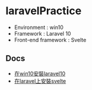# laravelPractice
* Environment : win10
* Framework : Laravel 10
* Front-end framework : Svelte
## Docs
* [在win10安裝laravel10](<https://hackmd.io/@82wueIBPSRaKj-mbFGBEeA/Bk9qcoOGT>)
* [在laravel上安裝svelte](<https://hackmd.io/@82wueIBPSRaKj-mbFGBEeA/BkZhxZYGT>)

